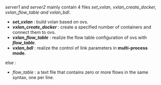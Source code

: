  *server1* and *server2* mainly contain 4 files *set_vxlan, vxlan_create_docker, vxlan_flow_table and vxlan_bdl*. 
* ***set_vxlan*** : build vxlan based on ovs.
* ***vxlan_create_docker*** : create a specified number of containers and connect them to ovs.
* ***vxlan_flow_table*** :  realize the flow table configuration of ovs with ***flow_table***.
* ***vxlan_bdl*** : realize the control of link parameters in **multi-process mode**.

else :
* *flow_table* : a text file that contains zero or more flows in the same syntax, one per line.

